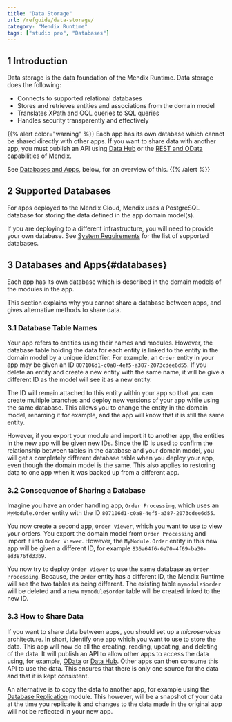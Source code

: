 ```yaml
---
title: "Data Storage"
url: /refguide/data-storage/
category: "Mendix Runtime"
tags: ["studio pro", "Databases"]
---
```


## 1 Introduction

Data storage is the data foundation of the Mendix Runtime. Data storage does the following:

* Connects to supported relational databases
* Stores and retrieves entities and associations from the domain model
* Translates XPath and OQL queries to SQL queries
* Handles security transparently and effectively

{{% alert color="warning" %}}
Each app has its own database which cannot be shared directly with other apps. If you want to share data with another app, you must publish an API using [Data Hub](/data-hub/share-data/) or the [REST and OData](/refguide/integration/) capabilities of Mendix.

See [Databases and Apps](#databases), below, for an overview of this.
{{% /alert %}}

## 2 Supported Databases

For apps deployed to the Mendix Cloud, Mendix uses a PostgreSQL database for storing the data defined in the app domain model(s).

If you are deploying to a different infrastructure, you will need to provide your own database.
See [System Requirements](/refguide/system-requirements/#databases) for the list of supported databases.

## 3 Databases and Apps{#databases}

Each app has its own database which is described in the domain models of the modules in the app.

This section explains why you cannot share a database between apps, and gives alternative methods to share data.

### 3.1 Database Table Names

Your app refers to entities using their names and modules. However, the database table holding the data for each entity is linked to the entity in the domain model by a unique identifier. For example, an `Order` entity in your app may be given an ID `807106d1-c0a8-4ef5-a387-2073cdee6d55`. If you delete an entity and create a new entity with the same name, it will be give a different ID as the model will see it as a new entity.

The ID will remain attached to this entity within your app so that you can create multiple branches and deploy new versions of your app while using the same database. This allows you to change the entity in the domain model, renaming it for example, and the app will know that it is still the same entity.

However, if you export your module and import it to another app, the entities in the new app will be given new IDs. Since the ID is used to confirm the relationship between tables in the database and your domain model, you will get a completely different database table when you deploy your app, even though the domain model is the same. This also applies to restoring data to one app when it was backed up from a different app.

### 3.2 Consequence of Sharing a Database

Imagine you have an order handling app, `Order Processing`, which uses an `MyModule.Order` entity with the ID `807106d1-c0a8-4ef5-a387-2073cdee6d55`.

You now create a second app, `Order Viewer`, which you want to use to view your orders. You export the domain model from `Order Processing` and import it into `Order Viewer`. However, the `MyModule.Order` entity in this new app will be given a different ID, for example `836a64f6-6e70-4f69-ba30-ed3876fd33b9`.

You now try to deploy `Order Viewer` to use the same database as `Order Processing`. Because, the `Order` entity has a different ID, the Mendix Runtime will see the two tables as being different. The existing table `mymodule$order` will be deleted and a new `mymodule$order` table will be created linked to the new ID.

### 3.3 How to Share Data

If you want to share data between apps, you should set up a *microservices* architecture. In short, identify one app which you want to use to store the data. This app will now do all the creating, reading, updating, and deleting of the data. It will publish an API to allow other apps to access the data using, for example, [OData](/refguide/published-odata-services/) or [Data Hub](/data-hub/share-data/). Other apps can then consume this API to use the data. This ensures that there is only one source for the data and that it is kept consistent.

An alternative is to copy the data to another app, for example using the [Database Replication](/appstore/modules/database-replication/) module. This however, will be a snapshot of your data at the time you replicate it and changes to the data made in the original app will not be reflected in your new app.
